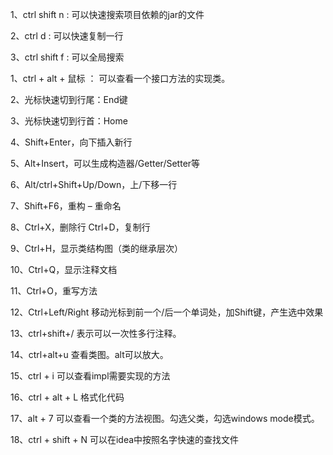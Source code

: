 1、ctrl shift n : 可以快速搜索项目依赖的jar的文件

2、ctrl d : 可以快速复制一行

3、ctrl shift f : 可以全局搜索

1、ctrl + alt + 鼠标 ： 可以查看一个接口方法的实现类。

2、光标快速切到行尾：End键

3、光标快速切到行首：Home

4、Shift+Enter，向下插入新行

5、Alt+Insert，可以生成构造器/Getter/Setter等

6、Alt/ctrl+Shift+Up/Down，上/下移一行

7、Shift+F6，重构 – 重命名

8、Ctrl+X，删除行  Ctrl+D，复制行

9、Ctrl+H，显示类结构图（类的继承层次）

10、Ctrl+Q，显示注释文档

11、Ctrl+O，重写方法

12、Ctrl+Left/Right   移动光标到前一个/后一个单词处，加Shift键，产生选中效果

13、ctrl+shift+/ 表示可以一次性多行注释。

14、ctrl+alt+u 查看类图。alt可以放大。

15、ctrl + i 可以查看impl需要实现的方法

16、ctrl + alt + L 格式化代码

17、alt + 7 可以查看一个类的方法视图。勾选父类，勾选windows mode模式。

18、ctrl + shift + N 可以在idea中按照名字快速的查找文件
